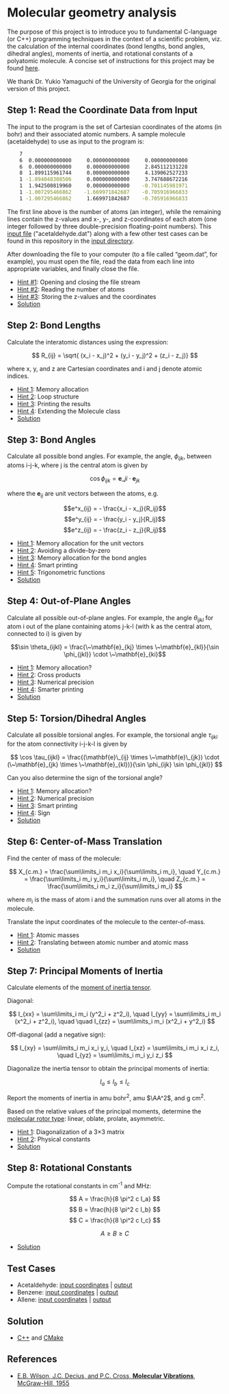 # Molecular geometry analysis

The purpose of this project is to introduce you to fundamental C-language (or C++) programming techniques in the context of a scientific problem, viz. the calculation of the internal coordinates (bond lengths, bond angles, dihedral angles), moments of inertia, and rotational constants of a polyatomic molecule. A concise set of instructions for this project may be found [here](docs/project1-instructions.pdf).

We thank Dr. Yukio Yamaguchi of the University of Georgia for the original version of this project.

## Step 1: Read the Coordinate Data from Input

The input to the program is the set of Cartesian coordinates of the atoms (in bohr) and their associated atomic numbers. A sample molecule (acetaldehyde) to use as input to the program is:

```bash
    7
    6  0.000000000000     0.000000000000     0.000000000000
    6  0.000000000000     0.000000000000     2.845112131228
    8  1.899115961744     0.000000000000     4.139062527233
    1 -1.894048308506     0.000000000000     3.747688672216
    1  1.942500819960     0.000000000000    -0.701145981971
    1 -1.007295466862    -1.669971842687    -0.705916966833
    1 -1.007295466862     1.669971842687    -0.705916966833
```

The first line above is the number of atoms (an integer), while the remaining lines contain the z-values and x-, y-, and z-coordinates of each atom (one integer followed by three double-precision floating-point numbers). This [input file](./input/acetaldehyde.dat) ("acetaldehyde.dat") along with a few other test cases can be found in this repository in the [input directory](./input).

After downloading the file to your computer (to a file called “geom.dat”, for example), you must open the file, read the data from each line into appropriate variables, and finally close the file.

- [Hint #1](./hints/hint1-1.md): Opening and closing the file stream
- [Hint #2](./hints/hint1-2.md): Reading the number of atoms
- [Hint #3](./hints/hint1-3.md): Storing the z-values and the coordinates
- [Solution](./hints/step1-solution.md)

## Step 2: Bond Lengths

Calculate the interatomic distances using the expression:

$$ R_{ij} = \sqrt{ (x_i - x_j)^2 + (y_i - y_j)^2 + (z_i - z_j)} $$

where x, y, and z are Cartesian coordinates and i and j denote atomic indices.

- [Hint 1](./hints/hint2-1.md): Memory allocation
- [Hint 2](./hints/hint2-2.md): Loop structure
- [Hint 3](./hints/hint2-3.md): Printing the results
- [Hint 4](./hints/hint2-4.md): Extending the Molecule class
- [Solution](./hints/step2-solution.md)

## Step 3: Bond Angles

Calculate all possible bond angles. For example, the angle, $\phi_{ijk}$, between atoms i-j-k, where j is the central atom is given by

$$\cos \phi_{ijk} = \mathbf{e}\_{ji} \cdot \mathbf{e}_{jk} $$

where the $\mathbf{e}_{ij}$ are unit vectors between the atoms, e.g.

$$e^x_{ij} = - \frac{x_i - x_j}{R_ij}$$
$$e^y_{ij} = - \frac{y_i - y_j}{R_ij}$$
$$e^z_{ij} = - \frac{z_i - z_j}{R_ij}$$

- [Hint 1](./hints/hint3-1.md): Memory allocation for the unit vectors
- [Hint 2](./hints/hint3-2.md): Avoiding a divide-by-zero
- [Hint 3](./hints/hint3-3.md): Memory allocation for the bond angles
- [Hint 4](./hints/hint3-4.md): Smart printing
- [Hint 5](./hints/hint3-5.md): Trigonometric functions
- [Solution](./hints/step3-solution.md)

## Step 4: Out-of-Plane Angles

Calculate all possible out-of-plane angles. For example, the angle $\theta_{ijkl}$ for atom i out of the plane containing atoms j-k-l (with k as the central atom, connected to i) is given by

$$\sin \theta_{ijkl} = \frac{\~\mathbf{e}_{kj} \times \~\mathbf{e}_{kl}}{\sin \phi_{jkl}} \cdot \~\mathbf{e}_{ki}$$

- [Hint 1](./hints/hint4-1.md): Memory allocation?
- [Hint 2](./hints/hint4-2.md): Cross products
- [Hint 3](./hints/hint4-3.md): Numerical precision
- [Hint 4](./hints/hint4-4.md): Smarter printing
- [Solution](./hints/step4-solution.md)

## Step 5: Torsion/Dihedral Angles

Calculate all possible torsional angles. For example, the torsional angle $\tau_{ijkl}$ for the atom connectivity i-j-k-l is given by

$$ \cos \tau_{ijkl} = \frac{(\mathbf{e}\_{ij} \times \~\mathbf{e}\_{jk}) \cdot (\~\mathbf{e}_{jk} \times \~\mathbf{e}_{kl})}{\sin \phi_{ijk} \sin \phi_{jkl}} $$

Can you also determine the sign of the torsional angle?

- [Hint 1](./hints/hint5-1.md): Memory allocation?
- [Hint 2](./hints/hint5-2.md): Numerical precision
- [Hint 3](./hints/hint5-3.md): Smart printing
- [Hint 4](./hints/hint5-4.md): Sign
- [Solution](./hints/step5-solution.md)

## Step 6: Center-of-Mass Translation

Find the center of mass of the molecule:

$$ X_{c.m.} = \frac{\sum\limits_i m_i x_i}{\sum\limits_i m_i}, \quad Y_{c.m.} = \frac{\sum\limits_i m_i y_i}{\sum\limits_i m_i}, \quad Z_{c.m.} = \frac{\sum\limits_i m_i z_i}{\sum\limits_i m_i} $$ 

where $m_i$ is the mass of atom i and the summation runs over all atoms in the molecule.

Translate the input coordinates of the molecule to the center-of-mass.

- [Hint 1](./hints/hint6-1.md): Atomic masses
- [Hint 2](./hints/hint6-2.md): Translating between atomic number and atomic mass
- [Solution](./hints/step6-solution.md)

## Step 7: Principal Moments of Inertia

Calculate elements of the [moment of inertia tensor](http://en.wikipedia.org/wiki/Moment_of_inertia_tensor).

Diagonal:

$$ I_{xx} = \sum\limits_i m_i (y^2_i + z^2_i), \quad I_{yy} = \sum\limits_i m_i (x^2_i + z^2_i), \quad  \quad I_{zz} = \sum\limits_i m_i (x^2_i + y^2_i) $$

Off-diagonal (add a negative sign):

$$ I_{xy} = \sum\limits_i m_i x_i y_i, \quad I_{xz} = \sum\limits_i m_i x_i z_i, \quad I_{yz} = \sum\limits_i m_i y_i z_i $$

Diagonalize the inertia tensor to obtain the principal moments of inertia:

$$ I_a \leq I_b \leq I_c $$ 

Report the moments of inertia in amu bohr<sup>2</sup>, amu $\AA^2$, and g cm<sup>2</sup>.

Based on the relative values of the principal moments, determine the [molecular rotor type](http://en.wikipedia.org/wiki/Rotational_spectroscopy): linear, oblate, prolate, asymmetric.

- [Hint 1](./hints/hint7-1.md): Diagonalization of a 3×3 matrix
- [Hint 2](./hints/hint7-2.md): Physical constants
- [Solution](./hints/step7-solution.md)

## Step 8: Rotational Constants

Compute the rotational constants in cm<sup>-1</sup> and MHz:

$$ A = \frac{h}{8 \pi^2 c I_a} $$
$$ B = \frac{h}{8 \pi^2 c I_b} $$
$$ C = \frac{h}{8 \pi^2 c I_c} $$

$$ A \geq B \geq C $$

- [Solution](./hints/step8-solution.md)

## Test Cases

- Acetaldehyde: [input coordinates](./input/acetaldehyde.dat) | [output](./output/acetaldehyde_out.txt)
- Benzene: [input coordinates](./input/benzene.dat) | [output](./output/benzene_out.txt)
- Allene: [input coordinates](./input/allene.dat) | [output](./output/allene_out.txt)

## Solution

- [C++](solution/solution.cc) and [CMake](solution/CMakeLists.txt)

## References

- [E.B. Wilson, J.C. Decius, and P.C. Cross, __Molecular Vibrations__, McGraw-Hill, 1955](https://www.amazon.com/Molecular-Vibrations-Infrared-Vibrational-Chemistry/dp/048663941X)
